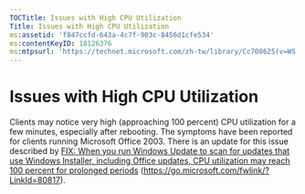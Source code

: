 ```yaml
---
TOCTitle: Issues with High CPU Utilization
Title: Issues with High CPU Utilization
ms:assetid: 'f847ccfd-643a-4c7f-903c-8456d1cfe534'
ms:contentKeyID: 18126376
ms:mtpsurl: 'https://technet.microsoft.com/zh-tw/library/Cc708625(v=WS.10)'
---
```


Issues with High CPU Utilization
================================

Clients may notice very high (approaching 100 percent) CPU utilization for a few minutes, especially after rebooting. The symptoms have been reported for clients running Microsoft Office 2003. There is an update for this issue described by [FIX: When you run Windows Update to scan for updates that use Windows Installer, including Office updates, CPU utilization may reach 100 percent for prolonged periods](https://go.microsoft.com/fwlink/?linkid=80817) (https://go.microsoft.com/fwlink/?LinkId=80817).
